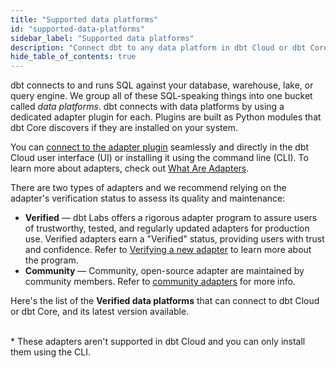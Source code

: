 ```yaml
---
title: "Supported data platforms"
id: "supported-data-platforms"
sidebar_label: "Supported data platforms"
description: "Connect dbt to any data platform in dbt Cloud or dbt Core, using a dedicated adapter plugin"
hide_table_of_contents: true
---
```


dbt connects to and runs SQL against your database, warehouse, lake, or query engine. We group all of these SQL-speaking things into one bucket called _data platforms_. dbt connects with data platforms by using a dedicated adapter plugin for each. Plugins are built as Python modules that dbt Core discovers if they are installed on your system. 

You can [connect to the adapter plugin](/docs/connect-adapters) seamlessly and directly in the dbt Cloud user interface (UI) or installing it using the command line (CLI). To learn more about adapters, check out [What Are Adapters](/guides/dbt-ecosystem/adapter-development/1-what-are-adapters).

There are two types of adapters and we recommend relying on the adapter's verification status to assess its quality and maintenance: 
- **Verified** &mdash; dbt Labs offers a rigorous adapter program to assure users of trustworthy, tested, and regularly updated adapters for production use. Verified adapters earn a "Verified" status, providing users with trust and confidence. Refer to [Verifying a new adapter](/guides/dbt-ecosystem/adapter-development/7-verifying-a-new-adapter) to learn more about the program. 
- **Community** &mdash; Community, open-source adapter are maintained by community members. Refer to [community adapters](/docs/community-adapters) for more info.

Here's the list of the **Verified data platforms** that can connect to dbt Cloud or dbt Core, and its latest version available. 

<div className="grid--4-col">

<Card
    title="AlloyDB"
    body="<a href='/docs/cloud/connect-data-platform/connect-redshift-postgresql-alloydb'><img src='/img/icons/dbt-bit.svg' width='7%'/>Set up in dbt Cloud </a> <br /><a href='/docs/core/connect-data-platform/alloydb-setup'><img src='/img/icons/command-line.svg' width='6%'/>Install using the CLI</a> <br /><br />  Latest version: 1.4"
    icon="alloydb"/>

<Card
    title="Redshift"
    body="<a href='/docs/cloud/connect-data-platform/connect-redshift-postgresql-alloydb'><img src='/img/icons/dbt-bit.svg' width='7%'/>Set up in dbt Cloud </a> <br /><a href='/docs/core/connect-data-platform/redshift-setup'><img src='/img/icons/command-line.svg' width='6%'/>Install using the CLI </a> <br /><br /> Latest version: 1.4"
    icon="redshift"/>


<Card
    title="Postgres"
    body="<a href='/docs/cloud/connect-data-platform/connect-redshift-postgresql-alloydb'>Set up in dbt Cloud </a> <br /><a href='/docs/core/connect-data-platform/postgres-setup'>Install in dbt Core </a> <br /><br /> Latest version: 1.4"
    icon="redshift"/>


<Card
    title="BigQuery"
    body="<a href='/docs/cloud/connect-data-platform/connect-bigquery'>Set up in dbt Cloud </a> <br /><a href='/docs/core/connect-data-platform/bigquery-setup'>Install in dbt Core </a> <br /><br /> Latest version: 1.4"
    icon="bigquery"/>

<Card
    title="Databricks"
    body="<a href='/docs/cloud/connect-data-platform/connect-databricks'>Set up in dbt Cloud </a> <br /><a href='/docs/core/connect-data-platform/databricks-setup'>Install in dbt Core </a> <br /><br /> Latest version: 1.4"
    icon="databricks"/>

<Card
    title="Snowflake"
    body="<a href='/docs/cloud/connect-data-platform/connect-snowflake'>Set up in dbt Cloud </a> <br /><a href='/docs/core/connect-data-platform/snowflake-setup'>Install in dbt Core </a> <br /><br /> Latest version: 1.4"
    icon="snowflake"/>

<Card
    title="Starburst"
    body="<a href='/docs/cloud/connect-data-platform/connect-starburst-trino>Set up in dbt Cloud </a> <br /><a href='/docs/core/connect-data-platform/trino-setup'>Install in dbt Core </a> <br /> <br /> Latest version: 1.4"
    icon="starburst-partner-logo"/>

<Card
    title="Spark"
    body="<a href='/docs/cloud/connect-data-platform/connect-apache-spark'>Set up in dbt Cloud </a> <br /><a href='/docs/core/connect-data-platform/spark-setup'>Install in dbt Core </a> <br /><br /> Latest version: 1.4"
    icon="rocket"/>

<Card
    title="Dremio*"
    body="<a href='/docs/core/connect-data-platform/dremio-setup'>Install in dbt Core </a> <br /><br /> Latest version: 1.4<br /> 🚧 Verification in progress"
    icon="rocket"/>

<Card
    title="Azure Synapse*"
    body="<a href='/docs/core/connect-data-platform/azuresynapse-setup'>Install in dbt Core </a> <br /><br /> Latest version: 1.3<br /> 🚧 Verification in progress"
    icon="rocket"/>

</div>

<br />
* These adapters aren't supported in dbt Cloud and you can only install them using the CLI.<br />

